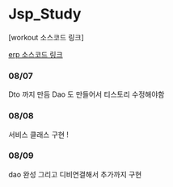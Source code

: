 # Jsp_Study

[workout 소스코드 링크]

[erp 소스코드 링크](https://github.com/alswo471/Jsp_Study/tree/erp)

### 08/07
Dto 까지 만듬 
Dao 도 만들어서 티스토리 수정해야함



### 08/08
서비스 클래스 구현 !

### 08/09
dao 완성 그리고 디비연결해서 추가까지 구현
